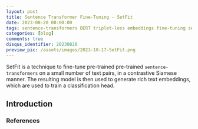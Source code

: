 ```yaml
---
layout: post
title: Sentence Transformer Fine-Tuning - SetFit
date: 2023-08-20 00:00:00
tags: sentence-transformers BERT triplet-loss embeddings fine-tuning setfit
categories: [blog]
comments: true
disqus_identifier: 20230820
preview_pic: /assets/images/2023-10-17-SetFit.png
---
```



SetFit is a technique to fine-tune pre-trained pre-trained `sentence-transformers` on a small number of text pairs, in a contrastive Siamese manner. The resulting model is then used to generate rich text embeddings, which are used to train a classification head. 



## __Introduction__



### __References__

